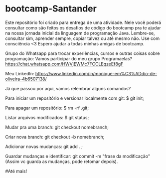 # bootcamp-Santander

Este repositório foi criado para entrega de uma atividade. Nele você poderá consultar como são feitos os desafios de código do bootcamp pra te ajudar na nossa jornada inicial da linguagem de programação Java. Lembre-se, consultar sim, aprender sempre, copiar talvez ou até mesmo não. Use com consciência <3 Espero ajudar a todas minhas amigas de bootcamp.

Grupo do Whatsapp para trocar experiências, cursos e outras coisas sobre programação: Vamos participar do meu grupo Programaelas?
https://chat.whatsapp.com/HWVjEWMc7FCCLEqzeEf8gF

Meu LinkedIn: https://www.linkedin.com/in/monique-em%C3%ADdio-de-oliveira-4b6507138/


Já que passou por aqui, vamos relembrar alguns comandos?

Para iniciar um repositório e versionar localmente com git: $ git init;

Para apagar um repositório: $ rm -rf .git;

Listar arquivos modificados: $ git status;

Mudar pra uma branch: git checkout nomebranch;

Criar nova branch: git checkout -b nomebranch;

Adicionar novas mudanças: git add . ;

Guardar mudanças e identificar: git commit -m "frase da modificação"
(Assim vc guarda as mudanças, pode retomar depois).

#Até mais!
